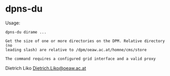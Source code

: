 #  dpns-du

Usage:

    dpns-du dirame ...

    Get the size of one or more directories on the DPM. Relative directory  (no
    leading slash) are relative to /dpm/oeaw.ac.at/homne/cms/store

    The command requires a configured grid interface and a valid proxy
 
Dietrich Liko <Dietrich.Liko@oeaw.ac.at>

